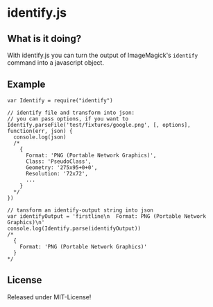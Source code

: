 # identify.js

## What is it doing?

With identify.js you can turn the output of ImageMagick's `identify` command into a javascript object.

## Example

    var Identify = require("identify")

    // identify file and transform into json:
    // you can pass options, if you want to
    Identify.parseFile('test/fixtures/google.png', [, options], function(err, json) {
      console.log(json)
      /*
        {
          Format: 'PNG (Portable Network Graphics)',
          Class: 'PseudoClass',
          Geometry: '275x95+0+0',
          Resolution: '72x72',
          ...
        }
      */
    })

    // tansform an identify-output string into json
    var identifyOutput = 'firstline\n  Format: PNG (Portable Network Graphics)\n'
    console.log(Identify.parse(identifyOutput))
    /*
      {
        Format: 'PNG (Portable Network Graphics)'
      }
    */

## License

Released under MIT-License!
